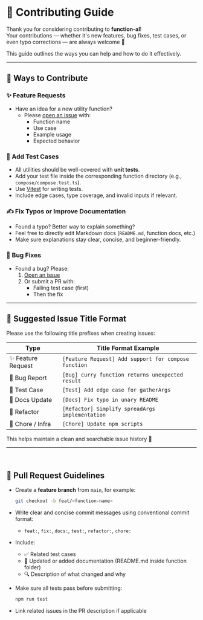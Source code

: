 # 🤝 Contributing Guide

Thank you for considering contributing to **function-al**!  
Your contributions — whether it's new features, bug fixes, test cases, or even typo corrections — are always welcome 🙌

This guide outlines the ways you can help and how to do it effectively.

---

## 📌 Ways to Contribute

### ✨ Feature Requests

- Have an idea for a new utility function?
  - Please [open an issue](https://github.com/hwanheejung/function-al/issues) with:
    - Function name
    - Use case
    - Example usage
    - Expected behavior

### 🧪 Add Test Cases

- All utilities should be well-covered with **unit tests**.
- Add your test file inside the corresponding function directory (e.g., `compose/compose.test.ts`).
- Use [Vitest](https://vitest.dev/) for writing tests.
- Include edge cases, type coverage, and invalid inputs if relevant.

### ✍️ Fix Typos or Improve Documentation

- Found a typo? Better way to explain something?
- Feel free to directly edit Markdown docs (`README.md`, function docs, etc.)
- Make sure explanations stay clear, concise, and beginner-friendly.

### 🐛 Bug Fixes

- Found a bug? Please:
  1. [Open an issue](https://github.com/your-repo/function-al/issues/new?template=bug_report.md)
  2. Or submit a PR with:
     - Failing test case (first)
     - Then the fix

---

## 📝 Suggested Issue Title Format

Please use the following title prefixes when creating issues:

| Type               | Title Format Example                                 |
| ------------------ | ---------------------------------------------------- |
| ✨ Feature Request | `[Feature Request] Add support for compose function` |
| 🐛 Bug Report      | `[Bug] curry function returns unexpected result`     |
| 🧪 Test Case       | `[Test] Add edge case for gatherArgs`                |
| 📄 Docs Update     | `[Docs] Fix typo in unary README`                    |
| 🔧 Refactor        | `[Refactor] Simplify spreadArgs implementation`      |
| 🧹 Chore / Infra   | `[Chore] Update npm scripts`                         |

This helps maintain a clean and searchable issue history 🙏

---

<br>

## 🚀 Pull Request Guidelines

- Create a **feature branch** from `main`, for example:

  ```bash
  git checkout -b feat/<function-name>
  ```

- Write clear and concise commit messages using conventional commit format:

  - `feat:`, `fix:`, `docs:`, `test:`, `refactor:`, `chore:`

- Include:

  - ✅ Related test cases
  - 📄 Updated or added documentation (README.md inside function folder)
  - 🔍 Description of what changed and why

- Make sure all tests pass before submitting:

  ```bash
  npm run test
  ```

- Link related issues in the PR description if applicable
